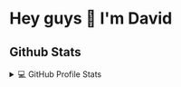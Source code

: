 # Hey guys 👋 I'm David



## Github Stats

<details> 
  <summary>💻 GitHub Profile Stats</summary>
  <br/>
    <img alt="David's Github Stats" src="https://github-readme-stats.vercel.app/api?username=Davphla&show_icons=true&count_private=true&theme=gruvbox&hide_border=true&bg_color=0D1117" />
  <img alt="David's Top Languages" src="https://github-readme-stats.vercel.app/api/top-langs/?username=Davphla&langs_count=10&layout=compact&theme=gruvbox&hide_border=true&bg_color=0D1117" />
  <br/>
  <b>Note:</b> Top languages is only a metric of the languages my public code consists of and doesn't reflect experience or skill level.
</details>

